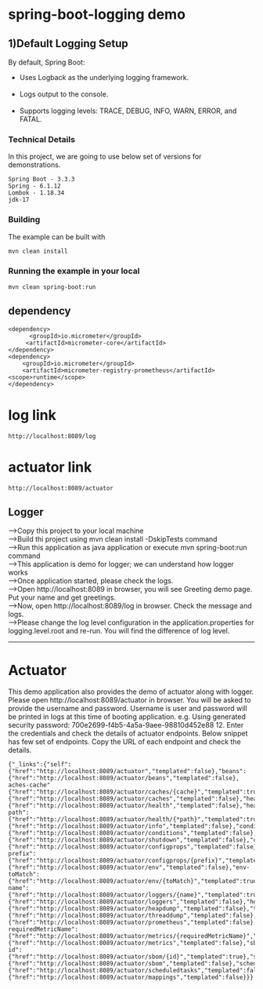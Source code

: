 # spring-boot-logging demo 


## 1)Default Logging Setup
By default, Spring Boot:

<ul><li>Uses Logback as the underlying logging framework.</li><br>
<li>Logs output to the console.</li><br>
<li>Supports logging levels: TRACE, DEBUG, INFO, WARN, ERROR, and FATAL.</li></ul>

 ### Technical Details
In this project, we are going to use below set of versions for demonstrations.

    Spring Boot - 3.3.3
    Spring - 6.1.12
    Lombok - 1.18.34
    jdk-17

### Building

The example can be built with
```shell
mvn clean install
```

### Running the example in your local
```shell
mvn clean spring-boot:run
```
## dependency
```shell
<dependency>
      <groupId>io.micrometer</groupId>
     <artifactId>micrometer-core</artifactId>
</dependency>
<dependency>
    <groupId>io.micrometer</groupId>
    <artifactId>micrometer-registry-prometheus</artifactId>
<scope>runtime</scope>
</dependency>
```
# log link
```shell
http://localhost:8089/log
```
# actuator link
```shell
http://localhost:8089/actuator
```
## Logger
-->Copy this project to your local machine<br>
-->Build thi project using mvn clean install -DskipTests command<br>
-->Run this application as java application or execute mvn spring-boot:run command<br>
-->This application is demo for logger; we can understand how logger works<br>
-->Once application started, please check the logs.<br>
-->Open http://localhost:8089 in browser, you will see Greeting demo page. Put your name and get greetings.<br>
-->Now, open http://localhost:8089/log in browser. Check the message and logs.<br>
-->Please change the log level configuration in the application.properties for logging.level.root and re-run. You will find the difference of log level.

<hr>

# Actuator
This demo application also provides the demo of actuator along with logger.
Please open http://localhost:8089/actuator in browser.
You will be asked to provide the username and password. Username is user and password will be printed in logs at this time of booting application.
e.g. Using generated security password: 700e2699-f4b5-4a5a-9aee-98810d452e88 12. Enter the credentials and check the details of actuator endpoints. Below snippet has few set of endpoints. Copy the URL of each endpoint and check the details.
```shell
{"_links":{"self":{"href":"http://localhost:8089/actuator","templated":false},"beans":{"href":"http://localhost:8089/actuator/beans","templated":false},
aches-cache"{"href":"http://localhost:8089/actuator/caches/{cache}","templated":true},"caches":{"href":"http://localhost:8089/actuator/caches","templated":false},"health":{"href":"http://localhost:8089/actuator/health","templated":false},"health-path":{"href":"http://localhost:8089/actuator/health/{*path}","templated":true},"info":{"href":"http://localhost:8089/actuator/info","templated":false},"conditions":{"href":"http://localhost:8089/actuator/conditions","templated":false},"shutdown":{"href":"http://localhost:8089/actuator/shutdown","templated":false},"configprops":{"href":"http://localhost:8089/actuator/configprops","templated":false},"configprops-prefix":{"href":"http://localhost:8089/actuator/configprops/{prefix}","templated":true},"env":{"href":"http://localhost:8089/actuator/env","templated":false},"env-toMatch":{"href":"http://localhost:8089/actuator/env/{toMatch}","templated":true},"loggers-name":{"href":"http://localhost:8089/actuator/loggers/{name}","templated":true},"loggers":{"href":"http://localhost:8089/actuator/loggers","templated":false},"heapdump":{"href":"http://localhost:8089/actuator/heapdump","templated":false},"threaddump":{"href":"http://localhost:8089/actuator/threaddump","templated":false},"prometheus":{"href":"http://localhost:8089/actuator/prometheus","templated":false},"metrics-requiredMetricName":{"href":"http://localhost:8089/actuator/metrics/{requiredMetricName}","templated":true},"metrics":{"href":"http://localhost:8089/actuator/metrics","templated":false},"sbom-id":{"href":"http://localhost:8089/actuator/sbom/{id}","templated":true},"sbom":{"href":"http://localhost:8089/actuator/sbom","templated":false},"scheduledtasks":{"href":"http://localhost:8089/actuator/scheduledtasks","templated":false},"mappings":{"href":"http://localhost:8089/actuator/mappings","templated":false}}}
```
